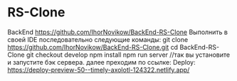 # RS-Clone
BackEnd https://github.com/IhorNovikow/BackEnd-RS-Clone
Выполнить в своей IDE последовательно следующие команды:
git clone https://github.com/IhorNovikow/BackEnd-RS-Clone.git
cd BackEnd-RS-Clone
git checkout develop
npm install
npm run server //так вы установите и запустите бэк сервера.
далее преходим по ссылке:
Deploy: https://deploy-preview-50--timely-axolotl-124322.netlify.app/
